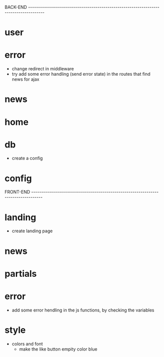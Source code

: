 
BACK-END --------------------------------------------------------------------------------------

# user

# error
- change redirect in middleware
- try add some error handling (send error state) in the routes that find news for ajax

# news
    
# home

# db
- create a config

# config


FRONT-END -----------------------------------------------------------------------------------

# landing
- create landing page

# news

# partials

# error
- add some error hendling in the js functions, by checking the variables

# style
- colors and font
    - make the like button empity color blue
